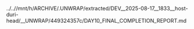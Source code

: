 ../..//mnt/h/ARCHIVE/.UNWRAP/extracted/DEV__2025-08-17__1833__host-duri-head/__UNWRAP/449324357c/DAY10_FINAL_COMPLETION_REPORT.md